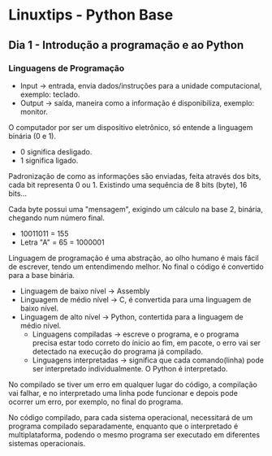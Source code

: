 # Linuxtips - Python Base

## Dia 1 - Introdução a programação e ao Python

### Linguagens de Programação

- Input -> entrada, envia dados/instruções para a unidade computacional, exemplo: teclado.
- Output -> saída, maneira como a informação é disponibiliza, exemplo: monitor.

O computador por ser um dispositivo eletrônico, só entende a linguagem binária (0 e 1).

- 0 significa desligado.
- 1 significa ligado.

Padronização de como as informações são enviadas, feita através dos bits, cada bit representa 0 ou 1. Existindo uma sequência de 8 bits (byte), 16 bits...

Cada byte possui uma "mensagem", exigindo um cálculo na base 2, binária, chegando num número final.

- 10011011 = 155
- Letra "A" = 65 = 1000001

Linguagem de programação é uma abstração, ao olho humano é mais fácil de escrever, tendo um entendimendo melhor. No final o código é convertido para a base binária.

- Linguagem de baixo nível -> Assembly
- Linguagem de médio nível -> C, é convertida para uma linguagem de baixo nível.
- Linguagem de alto nível -> Python, contertida para a linguagem de médio nível.
  - Linguagens compiladas -> escreve o programa, e o programa precisa estar todo correto do ínicio ao fim, em pacote, o erro vai ser detectado na execução do programa já compilado.
  - Linguagens interpretadas -> significa que cada comando(linha) pode ser interpretado individualmente. O Python é interpretado.

No compilado se tiver um erro em qualquer lugar do código, a compilação vai falhar, e no interpretado uma linha pode funcionar e depois pode ocorrer um erro, por exemplo, no final do programa.

No código compilado, para cada sistema operacional, necessitará de um programa compilado separadamente, enquanto que o interpretado é multiplataforma, podendo o mesmo programa ser executado em diferentes sistemas operacionais.
